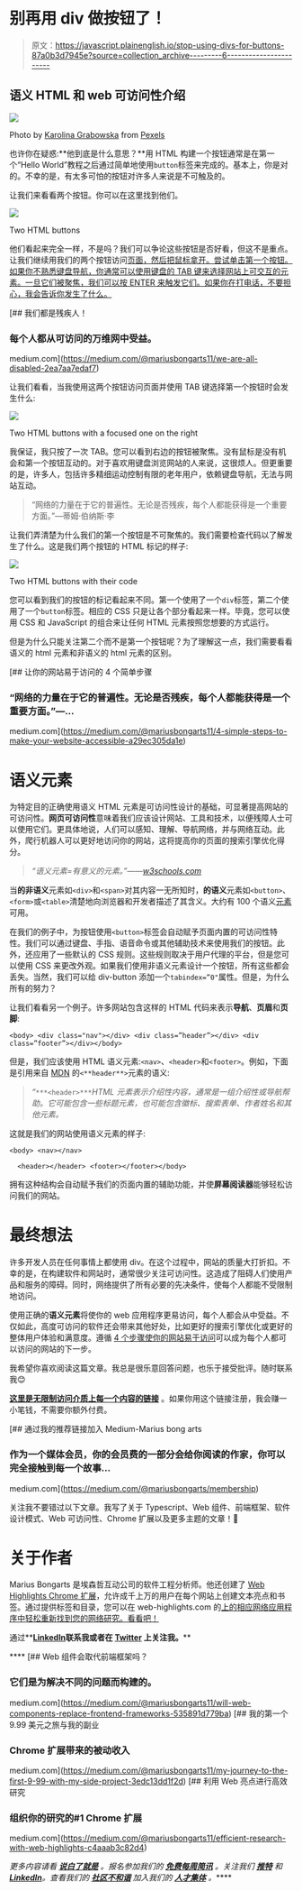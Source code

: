 # 别再用 div 做按钮了！

> 原文：<https://javascript.plainenglish.io/stop-using-divs-for-buttons-87a0b3d7945e?source=collection_archive---------6----------------------->

## 语义 HTML 和 web 可访问性介绍

![](img/bcb7616dd738e9fa9a91df330712c839.png)

Photo by [Karolina Grabowska](https://www.pexels.com/de-de/@karolina-grabowska?utm_content=attributionCopyText&utm_medium=referral&utm_source=pexels) from [Pexels](https://www.pexels.com/de-de/foto/mann-person-hande-palme-4379959/?utm_content=attributionCopyText&utm_medium=referral&utm_source=pexels)

也许你在疑惑:**他到底是什么意思？**用 HTML 构建一个按钮通常是在第一个“Hello World”教程之后通过简单地使用`button`标签来完成的。基本上，你是对的。不幸的是，有太多可怕的按钮对许多人来说是不可触及的。

让我们来看看两个按钮。你可以在这里找到他们。

![](img/f756b10fcb849d7f326b4c1820684825.png)

Two HTML buttons

他们看起来完全一样，不是吗？我们可以争论这些按钮是否好看，但这不是重点。让我们继续用我们的两个按钮访问[页面，然后把鼠标拿开。尝试单击第一个按钮。如果你不熟悉键盘导航，你通常可以使用键盘的 TAB 键来选择网站上可交互的元素。一旦它们被聚焦，我们可以按 ENTER 来触发它们。如果你在打电话，不要担心，我会告诉你发生了什么。](https://web-platform-pmpbnu.stackblitz.io/)

[](https://medium.com/@mariusbongarts11/we-are-all-disabled-2ea7aa7edaf7) [## 我们都是残疾人！

### 每个人都从可访问的万维网中受益。

medium.com](https://medium.com/@mariusbongarts11/we-are-all-disabled-2ea7aa7edaf7) 

让我们看看，当我使用这两个按钮访问页面并使用 TAB 键选择第一个按钮时会发生什么:

![](img/9c1cc988ebda7369864401a9b1aaa232.png)

Two HTML buttons with a focused one on the right

我保证，我只按了一次 TAB。您可以看到右边的按钮被聚焦。没有鼠标是没有机会和第一个按钮互动的。对于喜欢用键盘浏览网站的人来说，这很烦人。但更重要的是，许多人，包括许多精细运动控制有限的老年用户，依赖键盘导航，无法与网站互动。

> “网络的力量在于它的普遍性。无论是否残疾，每个人都能获得是一个重要方面。”—蒂姆·伯纳斯·李

让我们弄清楚为什么我们的第一个按钮是不可聚焦的。我们需要检查代码以了解发生了什么。这是我们两个按钮的 HTML 标记的样子:

![](img/6be80e3ba127184e801e76c3eed20467.png)

Two HTML buttons with their code

您可以看到我们的按钮的标记看起来不同。第一个使用了一个`div`标签，第二个使用了一个`button`标签。相应的 CSS 只是让各个部分看起来一样。毕竟，您可以使用 CSS 和 JavaScript 的组合来让任何 HTML 元素按照您想要的方式运行。

但是为什么只能关注第二个而不是第一个按钮呢？为了理解这一点，我们需要看看语义的 html 元素和非语义的 html 元素的区别。

[](https://medium.com/@mariusbongarts11/4-simple-steps-to-make-your-website-accessible-a29ec305da1e) [## 让你的网站易于访问的 4 个简单步骤

### “网络的力量在于它的普遍性。无论是否残疾，每个人都能获得是一个重要方面。”—…

medium.com](https://medium.com/@mariusbongarts11/4-simple-steps-to-make-your-website-accessible-a29ec305da1e) 

# 语义元素

为特定目的正确使用语义 HTML 元素是可访问性设计的基础，可显著提高网站的可访问性。**网页可访问性**意味着我们应该设计网站、工具和技术，以便残障人士可以使用它们。更具体地说，人们可以感知、理解、导航网络，并与网络互动。此外，爬行机器人可以更好地访问你的网站，这将提高你的页面的搜索引擎优化得分。

> *“语义元素=有意义的元素。”——*[*w3schools.com*](https://www.w3schools.com/html/html5_semantic_elements.asp)

当**的非语义**元素如`<div>`和`<span>`对其内容一无所知时，**的语义**元素如`<button>`、`<form>`或`<table>`清楚地向浏览器和开发者描述了其含义。大约有 100 个语义[元素](https://developer.mozilla.org/en-US/docs/Web/HTML/Element)可用。

在我们的例子中，为按钮使用`<button>`标签会自动赋予页面内置的可访问性特性。我们可以通过键盘、手指、语音命令或其他辅助技术来使用我们的按钮。此外，还应用了一些默认的 CSS 规则。这些规则取决于用户代理的平台，但是您可以使用 CSS 来更改外观。如果我们使用非语义元素设计一个按钮，所有这些都会丢失。当然，我们可以给 div-button 添加一个`tabindex=”0"`属性。但是，为什么所有的努力？

让我们看看另一个例子。许多网站包含这样的 HTML 代码来表示**导航**、**页眉**和**页脚**:

```
<body> <div class="nav"></div> <div class=”header”></div> <div class=”footer”></div></body>
```

但是，我们应该使用 HTML 语义元素:`<nav>`、`<header>`和`<footer>`。例如，下面是引用来自 [MDN](https://developer.mozilla.org/en-US/docs/Web/HTML/Element/header) 的`<**header**>`元素的语义:

> *“*`***<header>***`*HTML 元素表示介绍性内容，通常是一组介绍性或导航帮助。它可能包含一些标题元素，也可能包含徽标、搜索表单、作者姓名和其他元素。*

这就是我们的网站使用语义元素的样子:

```
<body> <nav></nav>

  <header></header> <footer></footer></body>
```

拥有这种结构会自动赋予我们的页面内置的辅助功能，并使**屏幕阅读器**能够轻松访问我们的网站。

# **最终想法**

许多开发人员在任何事情上都使用 div。在这个过程中，网站的质量大打折扣。不幸的是，在构建软件和网站时，通常很少关注可访问性。这造成了阻碍人们使用产品和服务的障碍。同时，网络提供了所有必要的先决条件，使每个人都能不受限制地访问。

使用正确的**语义元素**将使你的 web 应用程序更易访问，每个人都会从中受益。不仅如此，高度可访问的软件还会带来其他好处，比如更好的搜索引擎优化或更好的整体用户体验和满意度。遵循 [4 个步骤使你的网站易于访问](https://medium.com/@mariusbongarts11/4-simple-steps-to-make-your-website-accessible-a29ec305da1e)可以成为每个人都可以访问的网站的下一步。

我希望你喜欢阅读这篇文章。我总是很乐意回答问题，也乐于接受批评。随时联系我😊

[**这里是无限制访问介质上每一个内容的链接**](https://medium.com/@mariusbongarts/membership) 。如果你用这个链接注册，我会赚一小笔钱，不需要你额外付费。

[](https://medium.com/@mariusbongarts/membership) [## 通过我的推荐链接加入 Medium-Marius bong arts

### 作为一个媒体会员，你的会员费的一部分会给你阅读的作家，你可以完全接触到每一个故事…

medium.com](https://medium.com/@mariusbongarts/membership) 

关注我不要错过以下文章。我写了关于 Typescript、Web 组件、前端框架、软件设计模式、Web 可访问性、Chrome 扩展以及更多主题的文章！🙏

# 关于作者

Marius Bongarts 是埃森哲互动公司的软件工程分析师。他还创建了 [Web Highlights Chrome 扩展](https://chrome.google.com/webstore/detail/web-highlights-%20-bookmark/hldjnlbobkdkghfidgoecgmklcemanhm)，允许成千上万的用户在每个网站上创建文本亮点和书签。通过提供标签和目录，您可以在 web-highlights.com 的[上的相应网络应用程序中轻松重新找到您的网络研究。看看吧！](https://web-highlights.com/home)

通过**[**LinkedIn**](https://www.linkedin.com/in/marius-bongarts-6b3638171/)**联系我或者在 [**Twitter**](https://twitter.com/MariusBongarts) 上关注我。****

****[](https://medium.com/@mariusbongarts11/will-web-components-replace-frontend-frameworks-535891d779ba) [## Web 组件会取代前端框架吗？

### 它们是为解决不同的问题而构建的。

medium.com](https://medium.com/@mariusbongarts11/will-web-components-replace-frontend-frameworks-535891d779ba) [](https://medium.com/@mariusbongarts11/my-journey-to-the-first-9-99-with-my-side-project-3edc13dd1f2d) [## 我的第一个 9.99 美元之旅与我的副业

### Chrome 扩展带来的被动收入

medium.com](https://medium.com/@mariusbongarts11/my-journey-to-the-first-9-99-with-my-side-project-3edc13dd1f2d) [](https://medium.com/@mariusbongarts11/efficient-research-with-web-highlights-c4aaab3c82d4) [## 利用 Web 亮点进行高效研究

### 组织你的研究的#1 Chrome 扩展

medium.com](https://medium.com/@mariusbongarts11/efficient-research-with-web-highlights-c4aaab3c82d4) 

*更多内容请看* [***说白了就是***](https://plainenglish.io/) *。报名参加我们的* [***免费每周简讯***](http://newsletter.plainenglish.io/) *。关注我们* [***推特***](https://twitter.com/inPlainEngHQ) *和*[***LinkedIn***](https://www.linkedin.com/company/inplainenglish/)*。查看我们的* [***社区不和谐***](https://discord.gg/GtDtUAvyhW) *加入我们的* [***人才集体***](https://inplainenglish.pallet.com/talent/welcome) *。*****